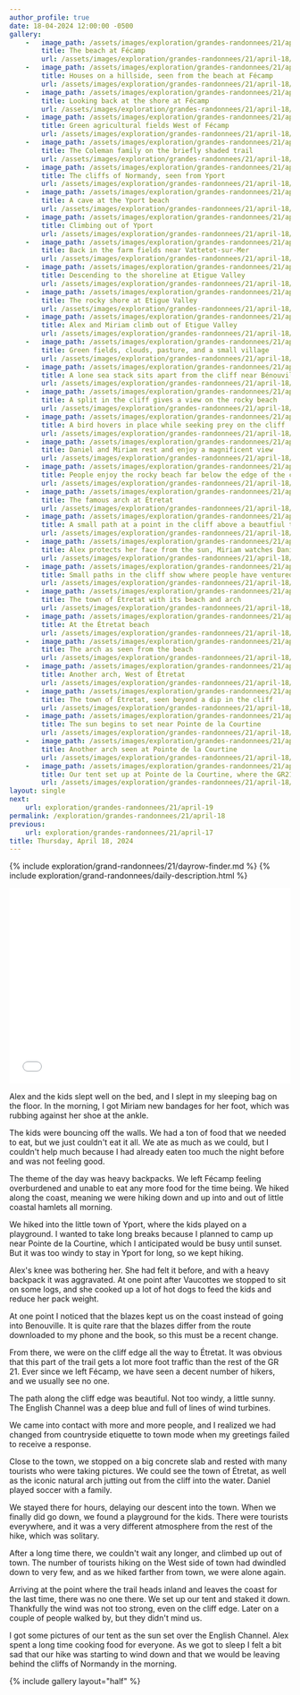 ```yaml
---
author_profile: true
date: 18-04-2024 12:00:00 -0500
gallery:
    -   image_path: /assets/images/exploration/grandes-randonnees/21/april-18/small/101201.jpg
        title: The beach at Fécamp
        url: /assets/images/exploration/grandes-randonnees/21/april-18/large/101201.jpg
    -   image_path: /assets/images/exploration/grandes-randonnees/21/april-18/small/101213.jpg
        title: Houses on a hillside, seen from the beach at Fécamp
        url: /assets/images/exploration/grandes-randonnees/21/april-18/large/101213.jpg
    -   image_path: /assets/images/exploration/grandes-randonnees/21/april-18/small/103926.jpg
        title: Looking back at the shore at Fécamp
        url: /assets/images/exploration/grandes-randonnees/21/april-18/large/103926.jpg
    -   image_path: /assets/images/exploration/grandes-randonnees/21/april-18/small/105913.jpg
        title: Green agricultural fields West of Fécamp
        url: /assets/images/exploration/grandes-randonnees/21/april-18/large/105913.jpg
    -   image_path: /assets/images/exploration/grandes-randonnees/21/april-18/small/121223.jpg
        title: The Coleman family on the briefly shaded trail
        url: /assets/images/exploration/grandes-randonnees/21/april-18/large/121223.jpg
    -   image_path: /assets/images/exploration/grandes-randonnees/21/april-18/small/122004.jpg
        title: The cliffs of Normandy, seen from Yport
        url: /assets/images/exploration/grandes-randonnees/21/april-18/large/122004.jpg
    -   image_path: /assets/images/exploration/grandes-randonnees/21/april-18/small/131116.jpg
        title: A cave at the Yport beach
        url: /assets/images/exploration/grandes-randonnees/21/april-18/large/131116.jpg
    -   image_path: /assets/images/exploration/grandes-randonnees/21/april-18/small/132316.jpg
        title: Climbing out of Yport
        url: /assets/images/exploration/grandes-randonnees/21/april-18/large/132316.jpg
    -   image_path: /assets/images/exploration/grandes-randonnees/21/april-18/small/144028.jpg
        title: Back in the farm fields near Vattetot-sur-Mer
        url: /assets/images/exploration/grandes-randonnees/21/april-18/large/144028.jpg
    -   image_path: /assets/images/exploration/grandes-randonnees/21/april-18/small/144646.jpg
        title: Descending to the shoreline at Etigue Valley
        url: /assets/images/exploration/grandes-randonnees/21/april-18/large/144646.jpg
    -   image_path: /assets/images/exploration/grandes-randonnees/21/april-18/small/145047.jpg
        title: The rocky shore at Etigue Valley
        url: /assets/images/exploration/grandes-randonnees/21/april-18/large/145047.jpg
    -   image_path: /assets/images/exploration/grandes-randonnees/21/april-18/small/150012.jpg
        title: Alex and Miriam climb out of Etigue Valley
        url: /assets/images/exploration/grandes-randonnees/21/april-18/large/150012.jpg
    -   image_path: /assets/images/exploration/grandes-randonnees/21/april-18/small/151727.jpg
        title: Green fields, clouds, pasture, and a small village
        url: /assets/images/exploration/grandes-randonnees/21/april-18/large/151727.jpg
    -   image_path: /assets/images/exploration/grandes-randonnees/21/april-18/small/151752.jpg
        title: A lone sea stack sits apart from the cliff near Bénouville
        url: /assets/images/exploration/grandes-randonnees/21/april-18/large/151752.jpg
    -   image_path: /assets/images/exploration/grandes-randonnees/21/april-18/small/152016.jpg
        title: A split in the cliff gives a view on the rocky beach
        url: /assets/images/exploration/grandes-randonnees/21/april-18/large/152016.jpg
    -   image_path: /assets/images/exploration/grandes-randonnees/21/april-18/small/152705.jpg
        title: A bird hovers in place while seeking prey on the cliff
        url: /assets/images/exploration/grandes-randonnees/21/april-18/large/152705.jpg
    -   image_path: /assets/images/exploration/grandes-randonnees/21/april-18/small/155752.jpg
        title: Daniel and Miriam rest and enjoy a magnificent view
        url: /assets/images/exploration/grandes-randonnees/21/april-18/large/155752.jpg
    -   image_path: /assets/images/exploration/grandes-randonnees/21/april-18/small/163033.jpg
        title: People enjoy the rocky beach far below the edge of the cliff
        url: /assets/images/exploration/grandes-randonnees/21/april-18/large/163033.jpg
    -   image_path: /assets/images/exploration/grandes-randonnees/21/april-18/small/165021.jpg
        title: The famous arch at Étretat
        url: /assets/images/exploration/grandes-randonnees/21/april-18/large/165021.jpg
    -   image_path: /assets/images/exploration/grandes-randonnees/21/april-18/small/165157.jpg
        title: A small path at a point in the cliff above a beautfiul turquoise beach
        url: /assets/images/exploration/grandes-randonnees/21/april-18/large/165157.jpg
    -   image_path: /assets/images/exploration/grandes-randonnees/21/april-18/small/170133.jpg
        title: Alex protects her face from the sun, Miriam watches Daniel play soccer
        url: /assets/images/exploration/grandes-randonnees/21/april-18/large/170133.jpg
    -   image_path: /assets/images/exploration/grandes-randonnees/21/april-18/small/170323.jpg
        title: Small paths in the cliff show where people have ventured out to the edge
        url: /assets/images/exploration/grandes-randonnees/21/april-18/large/170323.jpg
    -   image_path: /assets/images/exploration/grandes-randonnees/21/april-18/small/173447.jpg
        title: The town of Étretat with its beach and arch
        url: /assets/images/exploration/grandes-randonnees/21/april-18/large/173447.jpg
    -   image_path: /assets/images/exploration/grandes-randonnees/21/april-18/small/174157.jpg
        title: At the Étretat beach
        url: /assets/images/exploration/grandes-randonnees/21/april-18/large/174157.jpg
    -   image_path: /assets/images/exploration/grandes-randonnees/21/april-18/small/182216.jpg
        title: The arch as seen from the beach
        url: /assets/images/exploration/grandes-randonnees/21/april-18/large/182216.jpg
    -   image_path: /assets/images/exploration/grandes-randonnees/21/april-18/small/193030.jpg
        title: Another arch, West of Étretat
        url: /assets/images/exploration/grandes-randonnees/21/april-18/large/193030.jpg
    -   image_path: /assets/images/exploration/grandes-randonnees/21/april-18/small/193142.jpg
        title: The town of Étretat, seen beyond a dip in the cliff
        url: /assets/images/exploration/grandes-randonnees/21/april-18/large/193142.jpg
    -   image_path: /assets/images/exploration/grandes-randonnees/21/april-18/small/210011.jpg
        title: The sun begins to set near Pointe de la Courtine
        url: /assets/images/exploration/grandes-randonnees/21/april-18/large/210011.jpg
    -   image_path: /assets/images/exploration/grandes-randonnees/21/april-18/small/210204.jpg
        title: Another arch seen at Pointe de la Courtine
        url: /assets/images/exploration/grandes-randonnees/21/april-18/large/210204.jpg
    -   image_path: /assets/images/exploration/grandes-randonnees/21/april-18/small/210213.jpg
        title: Our tent set up at Pointe de la Courtine, where the GR21 leaves the coast
        url: /assets/images/exploration/grandes-randonnees/21/april-18/large/210213.jpg
layout: single
next:
    url: exploration/grandes-randonnees/21/april-19
permalink: /exploration/grandes-randonnees/21/april-18
previous:
    url: exploration/grandes-randonnees/21/april-17
title: Thursday, April 18, 2024
---
```

{% include exploration/grand-randonnees/21/dayrow-finder.md %}
{% include exploration/grand-randonnees/daily-description.html %}

<iframe width="100%" height="350px" frameborder="0" allowfullscreen allow="geolocation" src="//umap.openstreetmap.fr/en/map/april-18-2024-on-the-gr-21_1064940?scaleControl=true&miniMap=false&scrollWheelZoom=true&zoomControl=true&editMode=disabled&moreControl=true&searchControl=false&tilelayersControl=null&embedControl=false&datalayersControl=null&onLoadPanel=none&captionBar=false&captionMenus=false&editinosmControl=false&locateControl=false&captionControl=false#11/49.7359/0.2700"></iframe>

Alex and the kids slept well on the bed, and I slept in my sleeping bag on the floor. In the morning, I got Miriam new bandages for her foot, which was rubbing against her shoe at the ankle.

The kids were bouncing off the walls. We had a ton of food that we needed to eat, but we just couldn't eat it all. We ate as much as we could, but I couldn't help much because I had already eaten too much the night before and was not feeling good.

The theme of the day was heavy backpacks. We left Fécamp feeling overburdened and unable to eat any more food for the time being. We hiked along the coast, meaning we were hiking down and up into and out of little coastal hamlets all morning.

We hiked into the little town of Yport, where the kids played on a playground. I wanted to take long breaks because I planned to camp up near Pointe de la Courtine, which I anticipated would be busy until sunset. But it was too windy to stay in Yport for long, so we kept hiking.

Alex's knee was bothering her. She had felt it before, and with a heavy backpack it was aggravated. At one point after Vaucottes we stopped to sit on some logs, and she cooked up a lot of hot dogs to feed the kids and reduce her pack weight.

At one point I noticed that the blazes kept us on the coast instead of going into Benouville. It is quite rare that the blazes differ from the route downloaded to my phone and the book, so this must be a recent change.

From there, we were on the cliff edge all the way to Étretat. It was obvious that this part of the trail gets a lot more foot traffic than the rest of the GR 21. Ever since we left Fécamp, we have seen a decent number of hikers, and we usually see no one.

The path along the cliff edge was beautiful. Not too windy, a little sunny. The English Channel was a deep blue and full of lines of wind turbines.

We came into contact with more and more people, and I realized we had changed from countryside etiquette to town mode when my greetings failed to receive a response.

Close to the town, we stopped on a big concrete slab and rested with many tourists who were taking pictures. We could see the town of Étretat, as well as the iconic natural arch jutting out from the cliff into the water. Daniel played soccer with a family.

We stayed there for hours, delaying our descent into the town. When we finally did go down, we found a playground for the kids. There were tourists everywhere, and it was a very different atmosphere from the rest of the hike, which was solitary.

After a long time there, we couldn't wait any longer, and climbed up out of town. The number of tourists hiking on the West side of town had dwindled down to very few, and as we hiked farther from town, we were alone again.

Arriving at the point where the trail heads inland and leaves the coast for the last time, there was no one there. We set up our tent and staked it down. Thankfully the wind was not too strong, even on the cliff edge. Later on a couple of people walked by, but they didn't mind us.

I got some pictures of our tent as the sun set over the English Channel. Alex spent a long time cooking food for everyone. As we got to sleep I felt a bit sad that our hike was starting to wind down and that we would be leaving behind the cliffs of Normandy in the morning.

{% include gallery layout="half" %}